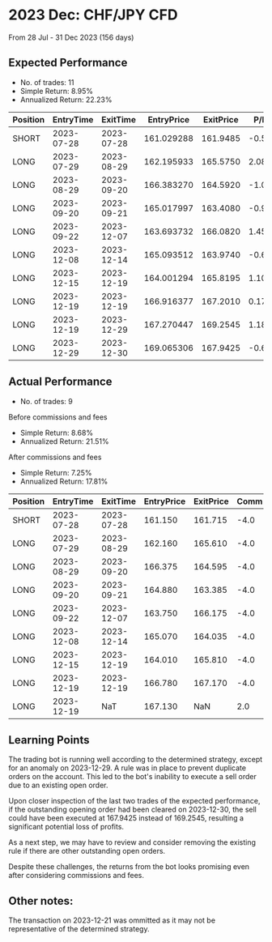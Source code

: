 # 2023 Dec: CHF/JPY CFD

From 28 Jul - 31 Dec 2023 (156 days)

## Expected Performance

-   No. of trades: 11
-   Simple Return: 8.95%
-   Annualized Return: 22.23%

| Position | EntryTime  | ExitTime   | EntryPrice | ExitPrice | P/L %   | Duration         |
| -------- | ---------- | ---------- | ---------- | --------- | ------- | ---------------- |
| SHORT    | 2023-07-28 | 2023-07-28 | 161.029288 | 161.9485  | -0.5708 | 0 days 01:45:00  |
| LONG     | 2023-07-29 | 2023-08-29 | 162.195933 | 165.5750  | 2.0833  | 31 days 09:45:00 |
| LONG     | 2023-08-29 | 2023-09-20 | 166.383270 | 164.5920  | -1.0766 | 21 days 12:45:00 |
| LONG     | 2023-09-20 | 2023-09-21 | 165.017997 | 163.4080  | -0.9756 | 1 days 03:30:00  |
| LONG     | 2023-09-22 | 2023-12-07 | 163.693732 | 166.0820  | 1.4590  | 76 days 09:45:00 |
| LONG     | 2023-12-08 | 2023-12-14 | 165.093512 | 163.9740  | -0.6781 | 5 days 10:15:00  |
| LONG     | 2023-12-15 | 2023-12-19 | 164.001294 | 165.8195  | 1.1087  | 4 days 12:45:00  |
| LONG     | 2023-12-19 | 2023-12-19 | 166.916377 | 167.2010  | 0.1705  | 0 days 00:45:00  |
| LONG     | 2023-12-19 | 2023-12-29 | 167.270447 | 169.2545  | 1.1861  | 9 days 23:15:00  |
| LONG     | 2023-12-29 | 2023-12-30 | 169.065306 | 167.9425  | -0.6641 | 0 days 04:00:00  |

## Actual Performance

-   No. of trades: 9

Before commissions and fees

-   Simple Return: 8.68%
-   Annualized Return: 21.51%

After commissions and fees

-   Simple Return: 7.25%
-   Annualized Return: 17.81%

| Position | EntryTime  | ExitTime   | EntryPrice | ExitPrice | Comm | Fees   | P/L %     | Duration         |
| -------- | ---------- | ---------- | ---------- | --------- | ---- | ------ | --------- | ---------------- |
| SHORT    | 2023-07-28 | 2023-07-28 | 161.150    | 161.715   | -4.0 | NaN    | -0.350605 | 0 days 01:15:00  |
| LONG     | 2023-07-29 | 2023-08-29 | 162.160    | 165.610   | -4.0 | -166.0 | 2.127528  | 31 days 13:44:55 |
| LONG     | 2023-08-29 | 2023-09-20 | 166.375    | 164.595   | -4.0 | -42.0  | -1.069872 | 21 days 12:00:01 |
| LONG     | 2023-09-20 | 2023-09-21 | 164.880    | 163.385   | -4.0 | 18.0   | -0.906720 | 0 days 21:14:58  |
| LONG     | 2023-09-22 | 2023-12-07 | 163.750    | 166.175   | -4.0 | -323.0 | 1.480916  | 76 days 04:45:03 |
| LONG     | 2023-12-08 | 2023-12-14 | 165.070    | 164.035   | -4.0 | -21.0  | -0.627007 | 5 days 09:59:58  |
| LONG     | 2023-12-15 | 2023-12-19 | 164.010    | 165.810   | -4.0 | 2.0    | 1.097494  | 4 days 13:00:01  |
| LONG     | 2023-12-19 | 2023-12-19 | 166.780    | 167.170   | -4.0 | NaN    | 0.233841  | 0 days 00:44:57  |
| LONG     | 2023-12-19 | NaT        | 167.130    | NaN       | 2.0  | NaN    | NaN       | NaT              |

## Learning Points

The trading bot is running well according to the determined strategy, except for an anomaly on 2023-12-29. A rule was in place to prevent duplicate orders on the account. This led to the bot's inability to execute a sell order due to an existing open order. 

Upon closer inspection of the last two trades of the expected performance, if the outstanding opening order had been cleared on 2023-12-30, the sell could have been executed at 167.9425 instead of 169.2545, resulting a significant potential loss of profits.

As a next step, we may have to review and consider removing the existing rule if there are other outstanding open orders.

Despite these challenges, the returns from the bot looks promising even after considering commissions and fees.

## Other notes:

The transaction on 2023-12-21 was ommitted as it may not be representative of the determined strategy.
